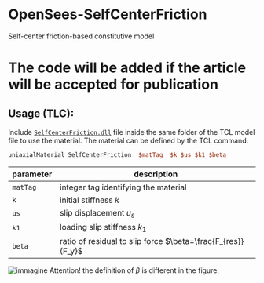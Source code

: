 # OpenSees-SelfCenterFriction
Self-center friction-based constitutive model

# **The code will be added if the article will be accepted for publication**

## Usage (TLC):
Include [`SelfCenterFriction.dll`](https://github.com/mrc-tech/OpenSees-SelfCenterFriction/releases/latest/download/SelfCenterFriction.dll) file inside the same folder of the TCL model file to use the material. The material can be defined by the TCL command:
```tcl
uniaxialMaterial SelfCenterFriction  $matTag  $k $us $k1 $beta
```
| parameter | description |
| --- | --- |
| `matTag` | integer tag identifying the material |
| `k` | initial stiffness $k$ |
| `us` | slip displacement $u_s$ |
| `k1` | loading slip stiffness $k_1$ |
| `beta` | ratio of residual to slip force $\beta=\frac{F_{res}}{F_y}$ |

![immagine](https://github.com/mrc-tech/OpenSees-SelfCenterFriction/assets/74192712/3b848514-a8dc-4c8b-8d20-ffa5789b86ac)
Attention! the definition of $\beta$ is different in the figure.
